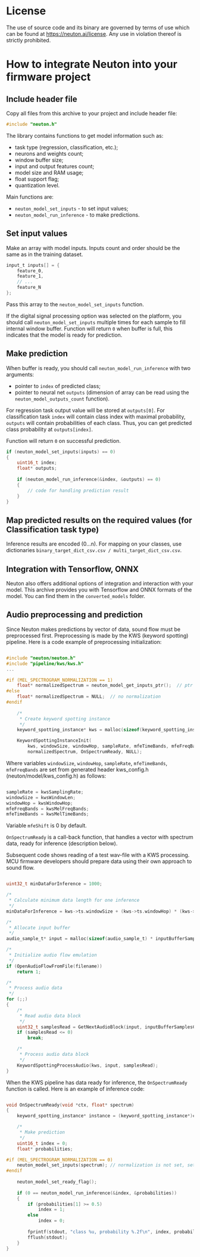 # License
The use of source code and its binary are governed by terms of use which can be found at https://neuton.ai/license. Any use in violation thereof is strictly prohibited.

# How to integrate Neuton into your firmware project 

## Include header file

Copy all files from this archive to your project and include header file:
``` C
#include "neuton.h"
```

The library contains functions to get model information such as:
* task type (regression, classification, etc.);
* neurons and weights count;
* window buffer size;
* input and output features count;
* model size and RAM usage;
* float support flag;
* quantization level.

Main functions are:
* `neuton_model_set_inputs` - to set input values;
* `neuton_model_run_inference` - to make predictions.


## Set input values

Make an array with model inputs. Inputs count and order should be the same as in the training dataset.

``` C
input_t inputs[] = {
    feature_0,
    feature_1,
    // ...
    feature_N
};
```

Pass this array to the `neuton_model_set_inputs` function. 

If the digital signal processing option was selected on the platform, you should call `neuton_model_set_inputs` multiple times for each sample to fill internal window buffer. Function will return `0` when buffer is full, this indicates that the model is ready for prediction.


##	Make prediction

When buffer is ready, you should call `neuton_model_run_inference` with two arguments:
* pointer to `index` of predicted class;
* pointer to neural net `outputs` (dimension of array can be read using the `neuton_model_outputs_count` function).

For regression task output value will be stored at `outputs[0]`.
For classification task `index` will contain class index with maximal probability, `outputs` will contain probabilities of each class. Thus, you can get predicted class probability at `outputs[index]`.

Function will return `0` on successful prediction.
``` C
if (neuton_model_set_inputs(inputs) == 0)
{
    uint16_t index;
    float* outputs;
    
    if (neuton_model_run_inference(&index, &outputs) == 0)
    {
        // code for handling prediction result
    }
}
```

## Map predicted results on the required values (for Classification task type)

Inference results are encoded (0…n). For mapping on your classes, use dictionaries `binary_target_dict_csv.csv / multi_target_dict_csv.csv`.

##	Integration with Tensorflow, ONNX

Neuton also offers additional options of integration and interaction with your model.
This archive provides you with Tensorflow and ONNX formats of the model.
You can find them in the `converted_models` folder.

##	Audio preprocessing and prediction

Since Neuton makes predictions by vector of data, sound flow must be preprocessed first. Preprocessing is made by the KWS (keyword spotting) pipeline. Here is a code example of preprocessing initialization:

``` C

#include "neuton/neuton.h"
#include "pipeline/kws/kws.h"
...

#if (MEL_SPECTROGRAM_NORMALIZATION == 1)
	float* normalizedSpectrum = neuton_model_get_inputs_ptr();	// ptr from neuton input buffer for normalized spectrum
#else
	float* normalizedSpectrum = NULL;  // no normalization
#endif	
	
	/*
	 * Create keyword spotting instance
	 */
	keyword_spotting_instance* kws = malloc(sizeof(keyword_spotting_instance));

	KeywordSpottingInstanceInit(
		kws, windowSize, windowHop, sampleRate, mfeTimeBands, mfeFreqBands, mfeShift,
		normalizedSpectrum, OnSpectrumReady, NULL);

```
Where variables `windowSize`, `windowHop`, `sampleRate`, `mfeTimeBands`, `mfeFreqBands` are set from generated header kws_config.h (neuton/model/kws_config.h) as follows:

``` C

sampleRate = kwsSamplingRate;
windowSize = kwsWindowLen;
windowHop = kwsWindowHop;
mfeFreqBands = kwsMelFreqBands;
mfeTimeBands = kwsMelTimeBands;

```

Variable `mfeShift` is 0 by default.

`OnSpectrumReady` is a call-back function, that handles a vector with spectrum data, ready for inference (description below).

Subsequent code shows reading of a test wav-file with a KWS processing. MCU firmware developers should prepare data using their own approach to sound flow.

``` C

uint32_t minDataForInference = 1000;

/*
 * Calculate minimum data length for one inference
 */
minDataForInference = kws->ts.windowSize + (kws->ts.windowHop) * (kws->mfe.melSpectrumTimeBands - 1);

/*
 * Allocate input buffer
 */
audio_sample_t* input = malloc(sizeof(audio_sample_t) * inputBufferSamplesCapacity);

/*
 * Initialize audio flow emulation
 */
if (OpenAudioFlowFromFile(filename))
	return 1;

/*
 * Process audio data
 */
for (;;)
{
	/*
	 * Read audio data block
	 */
	uint32_t samplesRead = GetNextAudioBlock(input, inputBufferSamplesCapacity);
	if (samplesRead <= 0)
		break;

	/*
	 * Process audio data block
	 */
	KeywordSpottingProcessAudio(kws, input, samplesRead);
}

```
When the KWS pipeline has data ready for inference, the `OnSpectrumReady` function is called. Here is an example of inference code:

``` C

void OnSpectrumReady(void *ctx, float* spectrum)
{
	keyword_spotting_instance* instance = (keyword_spotting_instance*)ctx;

	/*
	 * Make prediction
	 */
	uint16_t index = 0;
	float* probabilities;

#if (MEL_SPECTROGRAM_NORMALIZATION == 0)
	neuton_model_set_inputs(spectrum); // normalization is not set, setting spectrum data to neuton input buffer
#endif
	
	neuton_model_set_ready_flag();
	
	if (0 == neuton_model_run_inference(&index, &probabilities))
	{
		if (probabilities[1] >= 0.5)
			index = 1;
		else
			index = 0;
		
		fprintf(stdout, "class %u, probability %.2f\n", index, probabilities[index]);		
		fflush(stdout);
	}
}

```